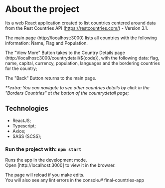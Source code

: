 # About the project

Its a web React application created to list countries centered around data from the Rest Countries API (https://restcountries.com/) - Version 3.1.

The main page (http://localhost:3000) lists all countries with the following information: Name, Flag and Population.

The "View More" Button takes to the Country Details page (http://localhost:3000/countrydetail/${code}), with the following data: flag, name, capital, currency, population, languages and the bordering countries for the country;

The "Back" Button returns to the main page.

_**extra: You can navigate to see other countries details by click in the "Borders Countries" at the botton of the countrydetail page;_

## Technologies

- ReactJS;
- Typescript;
- Axios;
- SASS (SCSS);

### Run the project with: `npm start`

Runs the app in the development mode.\
Open [http://localhost:3000] to view it in the browser.

The page will reload if you make edits.\
You will also see any lint errors in the console.# final-countries-app
